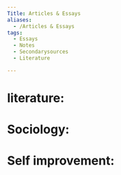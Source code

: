 ```yaml
---
Title: Articles & Essays
aliases:
  - /Articles & Essays
tags:
  - Essays
  - Notes
  - Secondarysources
  - Literature

---
```

# literature:

# Sociology:

# Self improvement:

